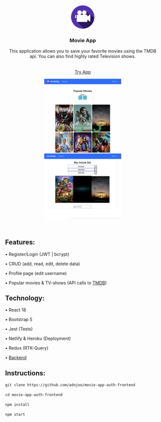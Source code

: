 <!-- PROJECT LOGO -->
<br />
<p align="center">
    <a href='https://github.com/adnjoo/Movie-App'>
    <img src="src/assets/logo.png" alt="Logo" width="80" height="80">
    </a>

  <h3 align="center">Movie App</h3>

  <p align="center">
    This application allows you to save your favorite movies using the TMDB api. You can also find highly rated Television shows.
    <br />
    <br />
    <br />
    <a href="https://andrew-movie-app.netlify.app/">Try App</a>
  </p>
</p>

<p align="center">
<a href='https://andrew-movie-app.netlify.app/'>
<img src='./scrn9.png' width='250'><br>
<img src='./scrn8.png' width='250'>
</a>
</p>

<br>

## Features:

• Register/Login (JWT | bcrypt)

• CRUD (add, read, edit, delete data)

• Profile page (edit username)

• Popular movies & TV-shows (API calls to [TMDB](https://developers.themoviedb.org/3))


## Technology: 

• React 18

• Bootstrap 5

• Jest (Tests)

• Netlify & Heroku (Deployment)

• Redux (RTK-Query)

• [Backend](https://github.com/adnjoo/movie-app-auth-backend)

## Instructions:

```
git clone https://github.com/adnjoo/movie-app-auth-frontend

cd movie-app-auth-frontend

npm install

npm start
```
